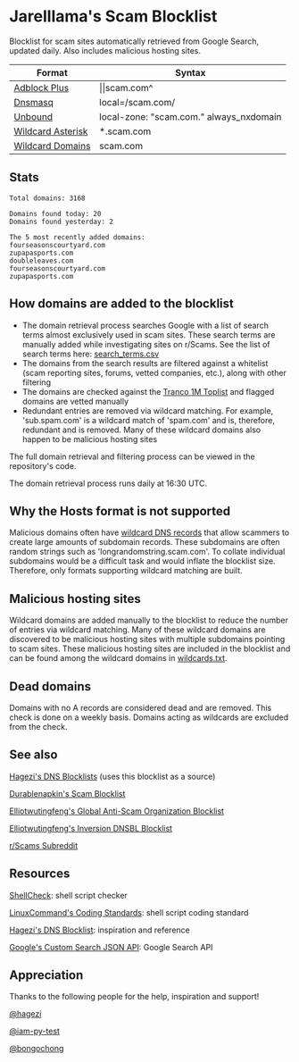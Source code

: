 # Jarelllama's Scam Blocklist

Blocklist for scam sites automatically retrieved from Google Search, updated daily. Also includes malicious hosting sites.

| Format | Syntax |
| --- | --- |
| [Adblock Plus](https://raw.githubusercontent.com/jarelllama/Scam-Blocklist/main/lists/adblock/scams.txt) | \|\|scam.com^ |
| [Dnsmasq](https://raw.githubusercontent.com/jarelllama/Scam-Blocklist/main/lists/dnsmasq/scams.txt) | local=/scam.com/ |
| [Unbound](https://raw.githubusercontent.com/jarelllama/Scam-Blocklist/main/lists/unbound/scams.txt) | local-zone: "scam.com." always_nxdomain |
| [Wildcard Asterisk](https://raw.githubusercontent.com/jarelllama/Scam-Blocklist/main/lists/wildcard_asterisk/scams.txt) | \*.scam.com |
| [Wildcard Domains](https://raw.githubusercontent.com/jarelllama/Scam-Blocklist/main/lists/wildcard_domains/scams.txt) | scam.com |

## Stats

```
Total domains: 3168

Domains found today: 20
Domains found yesterday: 2

The 5 most recently added domains:
fourseasonscourtyard.com
zupapasports.com
doubleleaves.com
fourseasonscourtyard.com
zupapasports.com
```

## How domains are added to the blocklist

- The domain retrieval process searches Google with a list of search terms almost exclusively used in scam sites. These search terms are manually added while investigating sites on r/Scams. See the list of search terms here: [search_terms.csv](https://github.com/jarelllama/Scam-Blocklist/blob/main/config/search_terms.csv)
- The domains from the search results are filtered against a whitelist (scam reporting sites, forums, vetted companies, etc.), along with other filtering
- The domains are checked against the [Tranco 1M Toplist](https://tranco-list.eu/) and flagged domains are vetted manually
- Redundant entries are removed via wildcard matching. For example, 'sub.spam.com' is a wildcard match of 'spam.com' and is, therefore, redundant and is removed. Many of these wildcard domains also happen to be malicious hosting sites

The full domain retrieval and filtering process can be viewed in the repository's code.

The domain retrieval process runs daily at 16:30 UTC.

## Why the Hosts format is not supported

Malicious domains often have [wildcard DNS records](https://developers.cloudflare.com/dns/manage-dns-records/reference/wildcard-dns-records/) that allow scammers to create large amounts of subdomain records. These subdomains are often random strings such as 'longrandomstring.scam.com'. To collate individual subdomains would be a difficult task and would inflate the blocklist size. Therefore, only formats supporting wildcard matching are built.

## Malicious hosting sites

Wildcard domains are added manually to the blocklist to reduce the number of entries via wildcard matching. Many of these wildcard domains are discovered to be malicious hosting sites with multiple subdomains pointing to scam sites. These malicious hosting sites are included in the blocklist and can be found among the wildcard domains in [wildcards.txt](https://github.com/jarelllama/Scam-Blocklist/blob/main/data/wildcards.txt).

## Dead domains

Domains with no A records are considered dead and are removed. This check is done on a weekly basis. Domains acting as wildcards are excluded from the check.

## See also

[Hagezi's DNS Blocklists](https://github.com/hagezi/dns-blocklists) (uses this blocklist as a source)

[Durablenapkin's Scam Blocklist](https://github.com/durablenapkin/scamblocklist)

[Elliotwutingfeng's Global Anti-Scam Organization Blocklist](https://github.com/elliotwutingfeng/GlobalAntiScamOrg-blocklist)

[Elliotwutingfeng's Inversion DNSBL Blocklist](https://github.com/elliotwutingfeng/Inversion-DNSBL-Blocklists)

[r/Scams Subreddit](https://www.reddit.com/r/Scams)

## Resources

[ShellCheck](https://www.shellcheck.net/): shell script checker

[LinuxCommand's Coding Standards](https://linuxcommand.org/lc3_adv_standards.php): shell script coding standard

[Hagezi's DNS Blocklist](https://github.com/hagezi/dns-blocklists): inspiration and reference

[Google's Custom Search JSON API](https://developers.google.com/custom-search/v1/introduction): Google Search API

## Appreciation

Thanks to the following people for the help, inspiration and support!

[@hagezi](https://github.com/hagezi)

[@iam-py-test](https://github.com/iam-py-test)

[@bongochong](https://github.com/bongochong)
